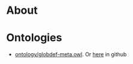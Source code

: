 # About

# Ontologies
 - [ontology/globdef-meta.owl](ontology/globdef-meta.owl). Or [here](https://github.com/globdef/globdef.github.io/blob/master/ontology/globdef-meta.owl) in github
